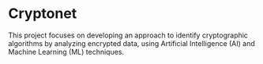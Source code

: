 # Cryptonet
This project focuses on developing an approach to identify cryptographic algorithms by analyzing encrypted data, using Artificial Intelligence (AI) and Machine Learning (ML) techniques.
